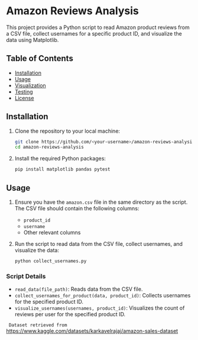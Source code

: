 # Amazon Reviews Analysis

This project provides a Python script to read Amazon product reviews from a CSV file, collect usernames for a specific product ID, and visualize the data using Matplotlib.

## Table of Contents

- [Installation](#installation)
- [Usage](#usage)
- [Visualization](#visualization)
- [Testing](#testing)
- [License](#license)

## Installation

1. Clone the repository to your local machine:
    ```bash
    git clone https://github.com/<your-username>/amazon-reviews-analysis.git
    cd amazon-reviews-analysis
    ```

2. Install the required Python packages:
    ```bash
    pip install matplotlib pandas pytest
    ```

## Usage

1. Ensure you have the `amazon.csv` file in the same directory as the script. The CSV file should contain the following columns:
    - `product_id`
    - `username`
    - Other relevant columns

2. Run the script to read data from the CSV file, collect usernames, and visualize the data:
    ```bash
    python collect_usernames.py
    ```

### Script Details

- `read_data(file_path)`: Reads data from the CSV file.
- `collect_usernames_for_product(data, product_id)`: Collects usernames for the specified product ID.
- `visualize_usernames(usernames, product_id)`: Visualizes the count of reviews per user for the specified product ID.


` Dataset retrieved from` https://www.kaggle.com/datasets/karkavelrajaj/amazon-sales-dataset